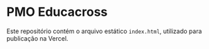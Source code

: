 # PMO Educacross

Este repositório contém o arquivo estático `index.html`, utilizado para
publicação na Vercel.